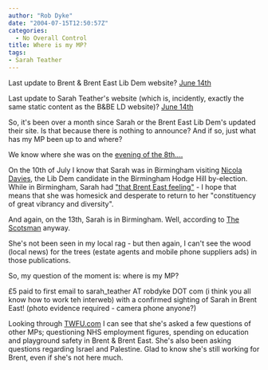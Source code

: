 ```yaml
---
author: "Rob Dyke"
date: "2004-07-15T12:50:57Z"
categories:
  - No Overall Control
title: Where is my MP?
tags:
- Sarah Teather
---
```

Last update to Brent & Brent East Lib Dem website? [June 14th](http://www.brentlibdems.org.uk/news/142.html?PHPSESSID=46cc43870df9d674104929b0bb6772b6)
  
Last update to Sarah Teather's website (which is, incidently, exactly the same static content as the B&BE LD website)? [June 14th](http://www.sarahteather.libdems.org.uk/news/142.html?PHPSESSID=6bd06813688300c563d1587546033f5f)

So, it's been over a month since Sarah or the Brent East Lib Dem's updated their site. Is that because there is nothing to announce? And if so, just what has my MP been up to and where?

We know where she was on the [evening of the 8th....](http://sarah-teather-mp.blogspot.com/2004/07/question-time-last-night.html)

On the 10th of July I know that Sarah was in Birmingham visiting [Nicola Davies](http://www.libdems.org.uk/index.cfm/page.whois/section.people/wid.406), the Lib Dem candidate in the Birmingham Hodge Hill by-election. While in Birmingham, Sarah had ["that Brent East feeling"](http://www.hodgehill-libdems.org.uk/news/55.html?PHPSESSID=2cfcf8060af90a517a3737588d39ad2f) - I hope that means that she was homesick and desperate to return to her "constituency of great vibrancy and diversity".

And again, on the 13th, Sarah is in Birmingham. Well, according to [The Scotsman](http://news.scotsman.com/latest.cfm?id=3201751) anyway.

She's not been seen in my local rag - but then again, I can't see the wood (local news) for the trees (estate agents and mobile phone suppliers ads) in those publications.

So, my question of the moment is: where is my MP?

£5 paid to first email to sarah_teather AT robdyke DOT com (i think you all know how to work teh interweb) with a confirmed sighting of Sarah in Brent East! (photo evidence required - camera phone anyone?)

Looking through [TWFU.com](http://www.theyworkforyou.com) I can see that she's asked a few questions of other MPs; questioning NHS employment figures, spending on education and playground safety in Brent & Brent East. She's also been asking questions regarding Israel and Palestine. Glad to know she's still working for Brent, even if she's not here much.

